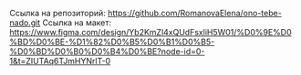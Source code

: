 Ссылка на репозиторий: https://github.com/RomanovaElena/ono-tebe-nado.git
Ссылка на макет: https://www.figma.com/design/Yb2KmZl4xQUdFsxliH5W01/%D0%9E%D0%BD%D0%BE-%D1%82%D0%B5%D0%B1%D0%B5-%D0%BD%D0%B0%D0%B4%D0%BE?node-id=0-1&t=ZIUTAq6TJmHYNrlT-0
